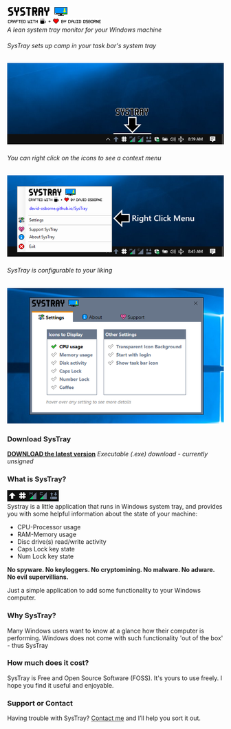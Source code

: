 ![SysTray logo](assets/systray.png)<br>
![Crafted by](assets/craftedby.png)<br>
*A lean system tray monitor for your Windows machine*

###### SysTray sets up camp in your task bar's system tray<br>
![Systray In Taskbar](assets/SysTray_Desktop_01.png)
###### You can right click on the icons to see a context menu<br>
![Right Click Menu](assets/SysTray_desktop2.png)
###### SysTray is configurable to your liking<br>
![Settings Window](assets/SysTray_desktop_03.png)

### Download SysTray
**[DOWNLOAD the latest version](https://github.com/david-osborne/SysTray/releases/tag/v0.1-beta)**  *Executable (.exe) download - currently unsigned*

### What is SysTray?
![SysTray Animated](assets/SysTray.gif)<br>
Systray is a little application that runs in Windows system tray, and provides you with some helpful information about the state of your machine:
- CPU-Processor usage
- RAM-Memory usage
- Disc drive(s) read/write activity
- Caps Lock key state
- Num Lock key state

**No spyware.  No keyloggers.  No cryptomining.  No malware.  No adware.  No evil supervillians.**

Just a simple application to add some functionality to your Windows computer.

### Why SysTray?
Many Windows users want to know at a glance how their computer is performing.  Windows does not come with such functionality 'out of the box' - thus SysTray

### How much does it cost?
SysTray is Free and Open Source Software (FOSS).  It's yours to use freely.  I hope you find it useful and enjoyable.

### Support or Contact

Having trouble with SysTray?  [Contact me](mailto://david.osborne@outlook.com) and I’ll help you sort it out.
